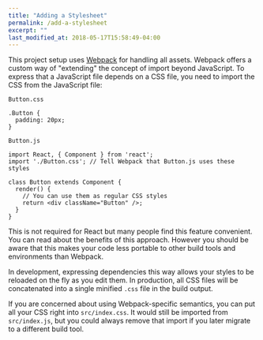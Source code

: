 ```yaml
---
title: "Adding a Stylesheet"
permalink: /add-a-stylesheet
excerpt: ""
last_modified_at: 2018-05-17T15:58:49-04:00
---
```


This project setup uses [Webpack](https://webpack.js.org) for handling all assets. Webpack offers a custom way of "extending" the concept of import beyond JavaScript. To express that a JavaScript file depends on a CSS file, you need to import the CSS from the JavaScript file:

`Button.css`

```
.Button {
  padding: 20px;
}
```

`Button.js`

```
import React, { Component } from 'react';
import './Button.css'; // Tell Webpack that Button.js uses these styles

class Button extends Component {
  render() {
    // You can use them as regular CSS styles
    return <div className="Button" />;
  }
}
```

This is not required for React but many people find this feature convenient. You can read about the benefits of this approach. However you should be aware that this makes your code less portable to other build tools and environments than Webpack.

In development, expressing dependencies this way allows your styles to be reloaded on the fly as you edit them. In production, all CSS files will be concatenated into a single minified `.css` file in the build output.

If you are concerned about using Webpack-specific semantics, you can put all your CSS right into `src/index.css`. It would still be imported from `src/index.js`, but you could always remove that import if you later migrate to a different build tool.